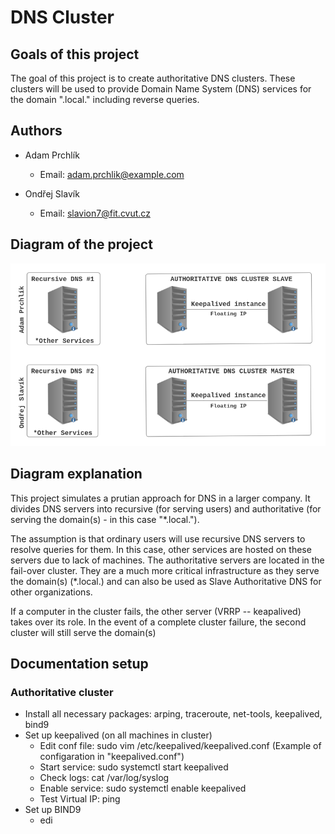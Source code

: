 # DNS Cluster

## Goals of this project

The goal of this project is to create authoritative DNS clusters. These clusters will be used to provide Domain Name System (DNS) services for the domain ".local." including reverse queries.

## Authors

- Adam Prchlík
  - Email: [adam.prchlik@example.com](mailto:adam.prchlik@example.com)

- Ondřej Slavík
  - Email: [slavion7@fit.cvut.cz](mailto:slavion7@fit.cvut.cz)

## Diagram of the project

![Diagram Of network](src/diagram.png)

## Diagram explanation

This project simulates a prutian approach for DNS in a larger company. 
It divides DNS servers into recursive (for serving users) and authoritative (for serving the domain(s) - in this case "*.local."). 

The assumption is that ordinary users will use recursive DNS servers to resolve queries for them. In this case, other services are hosted on these servers due to lack of machines.
The authoritative servers are located in the fail-over cluster. They are a much more critical infrastructure as they serve the domain(s) (*.local.) and can also be used as Slave Authoritative DNS for other organizations. 

If a computer in the cluster fails, the other server (VRRP -- keapalived) takes over its role.
In the event of a complete cluster failure, the second cluster will still serve the domain(s)

## Documentation setup

### Authoritative cluster

- Install all necessary packages: arping, traceroute, net-tools, keepalived, bind9
- Set up keepalived (on all machines in cluster)
  - Edit conf file: sudo vim /etc/keepalived/keepalived.conf (Example of configaration in "keepalived.conf")
  - Start service: sudo systemctl start keepalived
  - Check logs: cat /var/log/syslog
  - Enable service: sudo systemctl enable keepalived
  - Test Virtual IP: ping <Virtual IP>
- Set up BIND9
  - edi
